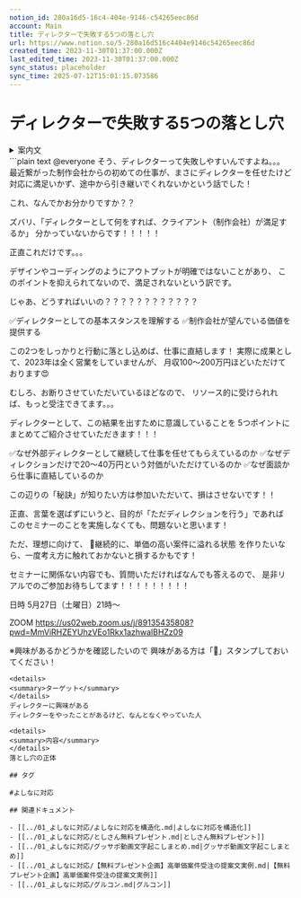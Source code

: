 ```yaml
---
notion_id: 280a16d5-16c4-404e-9146-c54265eec86d
account: Main
title: ディレクターで失敗する5つの落とし穴
url: https://www.notion.so/5-280a16d516c4404e9146c54265eec86d
created_time: 2023-11-30T01:37:00.000Z
last_edited_time: 2023-11-30T01:37:00.000Z
sync_status: placeholder
sync_time: 2025-07-12T15:01:15.073586
---
```

# ディレクターで失敗する5つの落とし穴

<details>
<summary>案内文</summary>
</details>
  ```plain text
@everyone 
そう、ディレクターって失敗しやすいんですよね。。。
最近繋がった制作会社からの初めての仕事が、まさにディレクターを任せたけど
対応に満足いかず、途中から引き継いでくれないかという話でした！

これ、なんでかお分かりですか？？

ズバリ、「ディレクターとして何をすれば、クライアント（制作会社）が満足するか」
分かっていないからです！！！！！

正直これだけです。。。

デザインやコーディングのようにアウトプットが明確ではないことがあり、
このポイントを抑えられてないので、満足されないという訳です。


じゃあ、どうすればいいの？？？？？？？？？？？？

✅ディレクターとしての基本スタンスを理解する
✅制作会社が望んでいる価値を提供する

この2つをしっかりと行動に落とし込めば、仕事に直結します！
実際に成果として、2023年は全く営業をしていませんが、
月収100〜200万円ほどいただけております😍

むしろ、お断りさせていただいているほどなので、
リソース的に受けられれば、もっと受注できてます。。。


ディレクターとして、この結果を出すために意識していることを
5つポイントにまとめてご紹介させていただきます！！！

✅なぜ外部ディレクターとして継続して仕事を任せてもらえているのか
✅なぜディレクションだけで20〜40万円という対価がいただけているのか
✅なぜ面談から仕事に直結しているのか

この辺りの「秘訣」が知りたい方は参加いただいて、損はさせないです！！


正直、言葉を選ばずにいうと、目的が「ただディレクションを行う」であれば
このセミナーのことを実施しなくても、問題ないと思います！

ただ、理想に向けて、
🎁継続的に、単価の高い案件に溢れる状態
を作りたいなら、一度考え方に触れておかないと損するかもです！

セミナーに関係ない内容でも、質問いただければなんでも答えるので、
是非リアルでのご参加お待ちしてます！！！！！！！！！


日時
5月27日（土曜日）21時〜

ZOOM
https://us02web.zoom.us/j/89135435808?pwd=MmViRHZEYUhzVEo1Rkx1azhwalBHZz09

※興味があるかどうかを確認したいので
興味がある方は「🎁」スタンプしておいてください！
  ```
<details>
<summary>ターゲット</summary>
</details>
  ディレクターに興味がある
  ディレクターをやったことがあるけど、なんとなくやっていた人
  
<details>
<summary>内容</summary>
</details>
  落とし穴の正体

## タグ

#よしなに対応 

## 関連ドキュメント

- [[../01_よしなに対応/よしなに対応を構造化.md|よしなに対応を構造化]]
- [[../01_よしなに対応/としさん無料プレゼント.md|としさん無料プレゼント]]
- [[../01_よしなに対応/グッサポ動画文字起こしまとめ.md|グッサポ動画文字起こしまとめ]]
- [[../01_よしなに対応/【無料プレゼント企画】高単価案件受注の提案文実例.md|【無料プレゼント企画】高単価案件受注の提案文実例]]
- [[../01_よしなに対応/グルコン.md|グルコン]]
